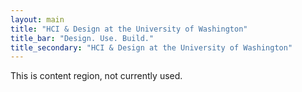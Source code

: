 ```yaml
---
layout: main
title: "HCI & Design at the University of Washington"
title_bar: "Design. Use. Build."
title_secondary: "HCI & Design at the University of Washington"
---
```


This is content region, not currently used.